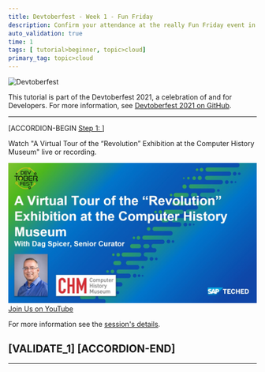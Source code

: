 ```yaml
---
title: Devtoberfest - Week 1 - Fun Friday
description: Confirm your attendance at the really Fun Friday event in week 1.
auto_validation: true
time: 1
tags: [ tutorial>beginner, topic>cloud]
primary_tag: topic>cloud
---
```


![Devtoberfest](DevtoberfestImage.jpg)

This tutorial is part of the Devtoberfest 2021, a celebration of and for Developers. For more information, see [Devtoberfest 2021 on GitHub](https://github.com/SAP-samples/devtoberfest-2021).

---

[ACCORDION-BEGIN [Step 1: ](Watch "A Virtual Tour of the “Revolution” Exhibition at the Computer History Museum")]

Watch "A Virtual Tour of the “Revolution” Exhibition at the Computer History Museum" live or recording.

![A Virtual Tour of the “Revolution” Exhibition at the Computer History Museum](Devtoberfest_Week_1_Fun_Friday.jpg)
[Join Us on YouTube](https://youtu.be/M6SXIeXbnik)

For more information see the [session's details](https://github.com/SAP-samples/devtoberfest-2021/tree/main/topics/Week1_Welcome#a-virtual-tour-of-the-revolution-exhibition-at-the-computer-history-museum-by-dag-spicer-senior-curator).


[VALIDATE_1]
[ACCORDION-END]
---

---
